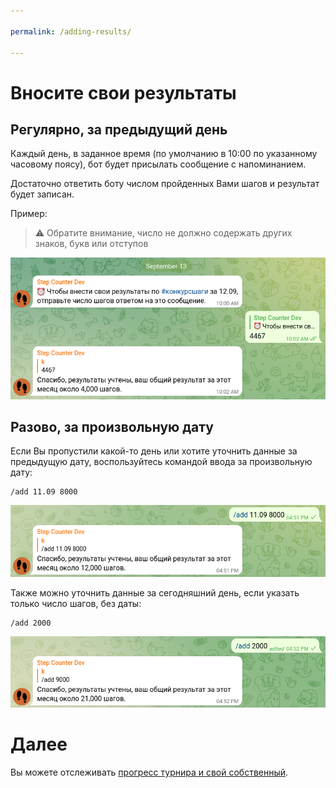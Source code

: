 ```yaml
---

permalink: /adding-results/

---
```


# Вносите свои результаты

## Регулярно, за предыдущий день

Каждый день, в заданное время (по умолчанию в 10:00 по указанному часовому поясу), бот будет присылать сообщение с напоминанием.

Достаточно ответить боту числом пройденных Вами шагов и результат будет записан.

Пример:

>⚠️ Обратите внимание, число не должно содержать других знаков, букв или отступов

![01](../img/demo/adding-results/01-daily.png)

## Разово, за произвольную дату

Если Вы пропустили какой-то день или хотите уточнить данные за предыдущую дату, воспользуйтесь командой ввода за произвольную дату:

```
/add 11.09 8000
```

![02](../img/demo/adding-results/02-with-date.png)

Также можно уточнить данные за сегодняшний день, если указать только число шагов, без даты:

```
/add 2000
```

![03](../img/demo/adding-results/03-today.png)

# Далее

Вы можете отслеживать [прогресс турнира и свой собственный](./tracking-progress/).
